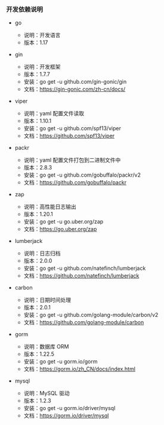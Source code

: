 ### 开发依赖说明

* go
    * 说明：开发语言
    * 版本：1.17

* gin
    * 说明：开发框架
    * 版本：1.7.7
    * 安装：go get -u github.com/gin-gonic/gin
    * 文档：https://gin-gonic.com/zh-cn/docs/

* viper
  * 说明：yaml 配置文件读取
  * 版本：1.10.1
  * 安装：go get -u github.com/spf13/viper
  * 文档：https://github.com/spf13/viper

* packr
  * 说明：yaml 配置文件打包到二进制文件中
  * 版本：2.8.3
  * 安装：go get -u github.com/gobuffalo/packr/v2
  * 文档：https://github.com/gobuffalo/packr

* zap
  * 说明：高性能日志输出
  * 版本：1.20.1
  * 安装：go get -u go.uber.org/zap
  * 文档：https://go.uber.org/zap

* lumberjack
  * 说明：日志归档
  * 版本：2.0.0
  * 安装：go get -u github.com/natefinch/lumberjack
  * 文档：https://github.com/natefinch/lumberjack

* carbon
  * 说明：日期时间处理
  * 版本：2.0.1
  * 安装：go get -u github.com/golang-module/carbon/v2
  * 文档：https://github.com/golang-module/carbon

* gorm
  * 说明：数据库 ORM
  * 版本：1.22.5
  * 安装：go get -u gorm.io/gorm
  * 文档：https://gorm.io/zh_CN/docs/index.html

* mysql
  * 说明：MySQL 驱动
  * 版本：1.2.3
  * 安装：go get -u gorm.io/driver/mysql
  * 文档：https://gorm.io/driver/mysql
  
